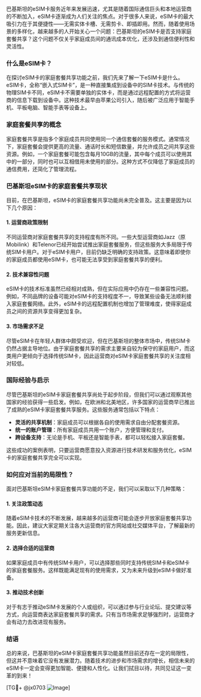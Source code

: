 巴基斯坦的eSIM卡服务近年来发展迅速，尤其是随着国际通信巨头和本地运营商的不断加入，eSIM卡逐渐成为人们关注的焦点。对于很多人来说，eSIM卡的最大吸引力在于其便捷性——无需实体卡槽、无需剪卡、即插即用。然而，随着使用场景的多样化，越来越多的人开始关心一个问题：巴基斯坦的eSIM卡是否支持家庭套餐共享？这个问题不仅关乎家庭成员间的通讯成本优化，还涉及到通信便利性和灵活性。

### 什么是eSIM卡？

在探讨eSIM卡的家庭套餐共享功能之前，我们先来了解一下eSIM卡是什么。eSIM卡，全称“嵌入式SIM卡”，是一种直接集成到设备中的SIM卡技术。与传统的物理SIM卡不同，eSIM卡不需要单独的实体卡，而是通过远程配置的方式将运营商的信息下载到设备中。这种技术最早由苹果公司引入，随后被广泛应用于智能手机、平板电脑、智能手表等设备上。

### 家庭套餐共享的概念

家庭套餐共享是指多个家庭成员共同使用同一个通信套餐的服务模式。通常情况下，家庭套餐会提供更高的流量、通话时长和短信数量，并允许成员之间共享这些资源。例如，一个家庭套餐可能包含每月10GB的流量，其中每个成员可以使用其中的一部分，同时也可以互相借用未使用的部分。这种方式不仅降低了家庭成员的通信费用，还简化了管理流程。

### 巴基斯坦eSIM卡的家庭套餐共享现状

目前，在巴基斯坦，eSIM卡的家庭套餐共享功能尚未完全普及。这主要是因为以下几个原因：

#### 1. **运营商政策限制**
   不同运营商对家庭套餐共享的支持程度有所不同。一些大型运营商如Jazz（原Mobilink）和Telenor已经开始尝试推出家庭套餐服务，但这些服务大多局限于传统SIM卡用户。对于eSIM卡用户，目前仍缺乏明确的支持政策。这意味着即使你的家庭成员都使用eSIM卡，也可能无法享受到家庭套餐共享的便利。

#### 2. **技术兼容性问题**
   eSIM卡的技术标准虽然已经相对成熟，但在实际应用中仍存在一些兼容性问题。例如，不同品牌的设备可能对eSIM卡的支持程度不一，导致某些设备无法顺利接入家庭套餐网络。此外，eSIM卡的远程配置机制也增加了管理难度，使得家庭成员之间的资源共享变得更加复杂。

#### 3. **市场需求不足**
   尽管eSIM卡在年轻人群体中颇受欢迎，但在巴基斯坦的整体市场中，传统SIM卡仍然占据主导地位。由于家庭套餐共享的需求主要来自较为保守的家庭用户，而这类用户更倾向于选择传统SIM卡，因此运营商对eSIM卡家庭套餐共享的关注度相对较低。

### 国际经验与启示

尽管巴基斯坦的eSIM卡家庭套餐共享尚处于起步阶段，但我们可以通过观察其他国家的经验获得一些启发。例如，在欧洲和北美地区，许多国家的运营商早已推出了成熟的eSIM卡家庭套餐共享服务。这些服务通常包括以下特点：

- **灵活的共享机制**：家庭成员可以根据各自的使用需求自由分配套餐资源。
- **统一的账户管理**：所有家庭成员共用一个账户，方便管理和支付。
- **跨设备支持**：无论是手机、平板还是智能手表，都可以轻松接入家庭套餐。

这些成功的案例表明，只要运营商愿意投入资源进行技术研发和服务优化，eSIM卡的家庭套餐共享完全可以实现。

### 如何应对当前的局限性？

面对巴基斯坦eSIM卡家庭套餐共享功能的不足，我们可以采取以下几种策略：

#### 1. **关注政策动态**
   随着eSIM卡技术的不断发展，越来越多的运营商可能会逐步开放家庭套餐共享功能。因此，建议大家定期关注各大运营商的官方网站或社交媒体平台，了解最新的服务更新信息。

#### 2. **选择合适的运营商**
   如果家庭成员中有传统SIM卡用户，可以选择那些同时支持传统SIM卡和eSIM卡的家庭套餐服务。这样既能满足现有的使用需求，又为未来升级到eSIM卡做好准备。

#### 3. **推动技术创新**
   对于有志于推动eSIM卡发展的个人或组织，可以通过参与行业论坛、提交建议等方式，向运营商表达家庭套餐共享的需求。只有当市场需求足够强烈时，运营商才会有动力去改进现有服务。

### 结语

总的来说，巴基斯坦的eSIM卡家庭套餐共享功能虽然目前还存在一定的局限性，但这并不意味着它没有发展潜力。随着技术的进步和市场需求的增长，相信未来的eSIM卡一定会变得更加智能、便捷和人性化。让我们拭目以待，共同见证这一变革的到来！

[TG💪+ @jx0703 ![Image](https://github.com/user-attachments/assets/dbca1d08-cadb-493c-b0ec-ad6f7a83f270)]